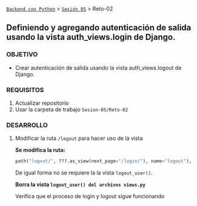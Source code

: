 [`Backend con Python`](../../Readme.md) > [`Sesión 05`](../Readme.md) > Reto-02
## Definiendo y agregando autenticación de salida usando la vista auth_views.login de Django.

### OBJETIVO
- Crear autenticación de salida usando la vista auth_views.logout de Django.

### REQUISITOS
1. Actualizar repositorio
1. Usar la carpeta de trabajo `Sesion-05/Reto-02`

### DESARROLLO
1. Modificar la ruta `/logout` para hacer uso de la vista

   __Se modifica la ruta:__
   ```python
   path("logout/", ???.as_view(next_page="/login/"), name="logout"),
   ```
   De igual forma no se requiere la la vista `logout_user()`.

   __Borra la vista `logout_user() del archivos views.py`__

    Verifica que el proceso de login y logout sigue funcionando
